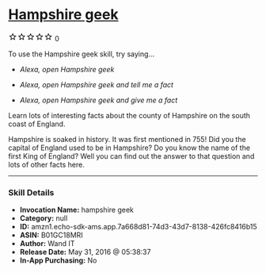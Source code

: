 # [Hampshire geek](http://alexa.amazon.com/#skills/amzn1.echo-sdk-ams.app.7a668d81-74d3-43d7-8138-426fc8416b15)
![0 stars](../../images/ic_star_border_black_18dp_1x.png)![0 stars](../../images/ic_star_border_black_18dp_1x.png)![0 stars](../../images/ic_star_border_black_18dp_1x.png)![0 stars](../../images/ic_star_border_black_18dp_1x.png)![0 stars](../../images/ic_star_border_black_18dp_1x.png) 0

To use the Hampshire geek skill, try saying...

* *Alexa, open Hampshire geek*

* *Alexa, open Hampshire geek and tell me a fact*

* *Alexa, open Hampshire geek and give me a fact*

Learn lots of interesting facts about the county of Hampshire on the south coast of England.

Hampshire is soaked in history. It was first mentioned in 755! Did you the capital of England used to be in Hampshire? Do you know the name of the first King of England? Well you can find out the answer to that question and lots of other facts here.

***

### Skill Details

* **Invocation Name:** hampshire geek
* **Category:** null
* **ID:** amzn1.echo-sdk-ams.app.7a668d81-74d3-43d7-8138-426fc8416b15
* **ASIN:** B01GC18MRI
* **Author:** Wand IT
* **Release Date:** May 31, 2016 @ 05:38:37
* **In-App Purchasing:** No
